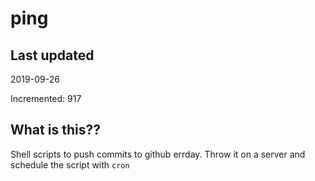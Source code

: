 # ping

## Last updated
2019-09-26

Incremented: 917

## What is this??
Shell scripts to push commits to github errday. Throw it on a server and schedule the script with `cron`
